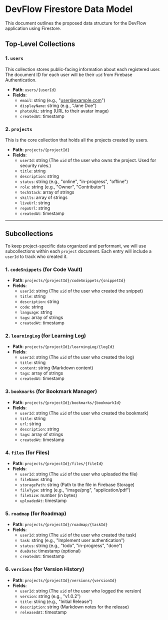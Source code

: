# DevFlow Firestore Data Model

This document outlines the proposed data structure for the DevFlow application using Firestore.

## Top-Level Collections

### 1. `users`

This collection stores public-facing information about each registered user. The document ID for each user will be their `uid` from Firebase Authentication.

- **Path**: `users/{userId}`
- **Fields**:
    - `email`: string (e.g., "user@example.com")
    - `displayName`: string (e.g., "Jane Doe")
    - `photoURL`: string (URL to their avatar image)
    - `createdAt`: timestamp

### 2. `projects`

This is the core collection that holds all the projects created by users.

- **Path**: `projects/{projectId}`
- **Fields**:
    - `userId`: string (The `uid` of the user who owns the project. Used for security rules.)
    - `title`: string
    - `description`: string
    - `status`: string (e.g., "online", "in-progress", "offline")
    - `role`: string (e.g., "Owner", "Contributor")
    - `techStack`: array of strings
    - `skills`: array of strings
    - `liveUrl`: string
    - `repoUrl`: string
    - `createdAt`: timestamp

---

## Subcollections

To keep project-specific data organized and performant, we will use subcollections within each `project` document. Each entry will include a `userId` to track who created it.

### 1. `codeSnippets` (for Code Vault)

- **Path**: `projects/{projectId}/codeSnippets/{snippetId}`
- **Fields**:
    - `userId`: string (The `uid` of the user who created the snippet)
    - `title`: string
    - `description`: string
    - `code`: string
    - `language`: string
    - `tags`: array of strings
    - `createdAt`: timestamp

### 2. `learningLog` (for Learning Log)

- **Path**: `projects/{projectId}/learningLog/{logId}`
- **Fields**:
    - `userId`: string (The `uid` of the user who created the log)
    - `title`: string
    - `content`: string (Markdown content)
    - `tags`: array of strings
    - `createdAt`: timestamp

### 3. `bookmarks` (for Bookmark Manager)

- **Path**: `projects/{projectId}/bookmarks/{bookmarkId}`
- **Fields**:
    - `userId`: string (The `uid` of the user who created the bookmark)
    - `title`: string
    - `url`: string
    - `description`: string
    - `tags`: array of strings
    - `createdAt`: timestamp

### 4. `files` (for Files)

- **Path**: `projects/{projectId}/files/{fileId}`
- **Fields**:
    - `userId`: string (The `uid` of the user who uploaded the file)
    - `fileName`: string
    - `storagePath`: string (Path to the file in Firebase Storage)
    - `fileType`: string (e.g., "image/png", "application/pdf")
    - `fileSize`: number (in bytes)
    - `uploadedAt`: timestamp

### 5. `roadmap` (for Roadmap)

- **Path**: `projects/{projectId}/roadmap/{taskId}`
- **Fields**:
    - `userId`: string (The `uid` of the user who created the task)
    - `task`: string (e.g., "Implement user authentication")
    - `status`: string (e.g., "todo", "in-progress", "done")
    - `dueDate`: timestamp (optional)
    - `createdAt`: timestamp

### 6. `versions` (for Version History)

- **Path**: `projects/{projectId}/versions/{versionId}`
- **Fields**:
    - `userId`: string (The `uid` of the user who logged the version)
    - `version`: string (e.g., "v1.0.2")
    - `title`: string (e.g., "Initial Release")
    - `description`: string (Markdown notes for the release)
    - `releasedAt`: timestamp
